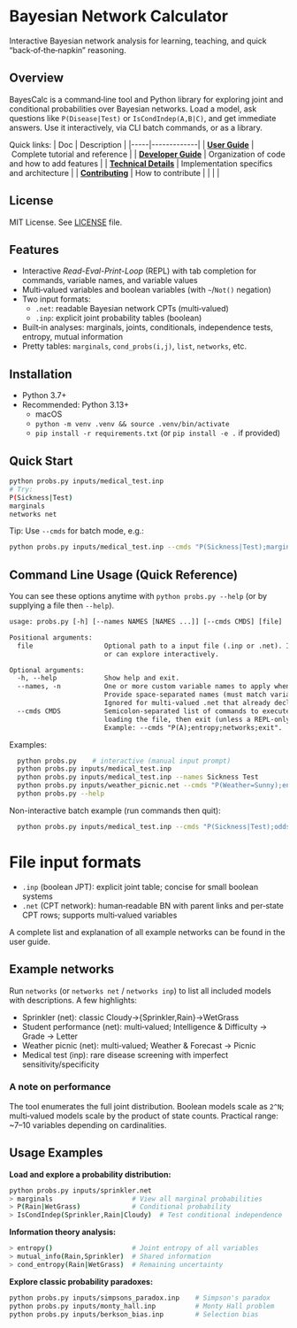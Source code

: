 # Bayesian Network Calculator

Interactive Bayesian network analysis for learning, teaching, and quick “back‑of‑the‑napkin” reasoning.


## Overview

BayesCalc is a command‑line tool and Python library for exploring joint and conditional probabilities over Bayesian networks. Load a model, ask questions like `P(Disease|Test)` or `IsCondIndep(A,B|C)`, and get immediate answers. Use it interactively, via CLI batch commands, or as a library.

Quick links:
| Doc | Description |
|-----|-------------|
| **[User Guide](docs/Userguide.md)**  | Complete tutorial and reference |
| **[ Developer Guide](docs/DEVELOPER_GUIDE.md)** |  Organization of code and how to add features |
| **[ Technical Details](docs/ARCHITECTURE.md)** | Implementation specifics and architecture |
| **[ Contributing](CONTRIBUTING.md)** | How to contribute |
| | |


## License

MIT License. See [LICENSE](LICENSE) file.


## Features

- Interactive *Read-Eval-Print-Loop* (REPL) with tab completion for commands, variable names, and variable values
- Multi‑valued variables and boolean variables (with `~`/`Not()` negation)
- Two input formats:
  - `.net`: readable Bayesian network CPTs (multi‑valued)
  - `.inp`: explicit joint probability tables (boolean)
- Built‑in analyses: marginals, joints, conditionals, independence tests, entropy, mutual information
- Pretty tables: `marginals`, `cond_probs(i,j)`, `list`, `networks`, etc.

## Installation

- Python 3.7+
- Recommended: Python 3.13+
  - macOS
  - `python -m venv .venv && source .venv/bin/activate`
  - `pip install -r requirements.txt` (or `pip install -e .` if provided)

## Quick Start

```bash
python probs.py inputs/medical_test.inp
# Try:
P(Sickness|Test)
marginals
networks net
```

Tip: Use `--cmds` for batch mode, e.g.:
```bash
python probs.py inputs/medical_test.inp --cmds "P(Sickness|Test);marginals;exit"
```

## Command Line Usage (Quick Reference)

You can see these options anytime with `python probs.py --help` (or by supplying a file then `--help`). 

```txt
usage: probs.py [-h] [--names NAMES [NAMES ...]] [--cmds CMDS] [file]

Positional arguments:
  file                  Optional path to a input file (.inp or .net). If omitted  you'll be prompted 
                        or can explore interactively.

Optional arguments:
  -h, --help            Show help and exit.
  --names, -n           One or more custom variable names to apply when loading a joint table (.inp). 
                        Provide space-separated names (must match variable count). 
                        Ignored for multi-valued .net that already declare variables.
  --cmds CMDS           Semicolon-separated list of commands to execute non-interactively after 
                        loading the file, then exit (unless a REPL-only command requires interaction). 
                        Example: --cmds "P(A);entropy;networks;exit".
```

Examples:

```bash
  python probs.py    # interactive (manual input prompt)
  python probs.py inputs/medical_test.inp
  python probs.py inputs/medical_test.inp --names Sickness Test
  python probs.py inputs/weather_picnic.net --cmds "P(Weather=Sunny);entropy;exit"
  python probs.py --help
```

Non-interactive batch example (run commands then quit):
```bash
  python probs.py inputs/medical_test.inp --cmds "P(Sickness|Test);odds_ratio(Sickness,Test);exit"
```

# File input formats

- `.inp` (boolean JPT): explicit joint table; concise for small boolean systems
- `.net` (CPT network): human‑readable BN with parent links and per‑state CPT rows; supports multi‑valued variables

A complete list and explanation of all example networks can be found in the user guide.


## Example networks

Run `networks` (or `networks net` / `networks inp`) to list all included models with descriptions. A few highlights:
- Sprinkler (net): classic Cloudy→{Sprinkler,Rain}→WetGrass
- Student performance (net): multi‑valued; Intelligence & Difficulty → Grade → Letter
- Weather picnic (net): multi‑valued; Weather & Forecast → Picnic
- Medical test (inp): rare disease screening with imperfect sensitivity/specificity

### A note on performance

The tool enumerates the full joint distribution. Boolean models scale as `2^N`; multi‑valued models scale by the product of state counts. Practical range: ~7–10 variables depending on cardinalities.


## Usage Examples

**Load and explore a probability distribution:**
```bash
python probs.py inputs/sprinkler.net
> marginals                    # View all marginal probabilities
> P(Rain|WetGrass)             # Conditional probability
> IsCondIndep(Sprinkler,Rain|Cloudy)  # Test conditional independence
```

**Information theory analysis:**
```bash
> entropy()                    # Joint entropy of all variables
> mutual_info(Rain,Sprinkler)  # Shared information
> cond_entropy(Rain|WetGrass)  # Remaining uncertainty
```

**Explore classic probability paradoxes:**
```bash
python probs.py inputs/simpsons_paradox.inp    # Simpson's paradox
python probs.py inputs/monty_hall.inp          # Monty Hall problem
python probs.py inputs/berkson_bias.inp        # Selection bias
```

